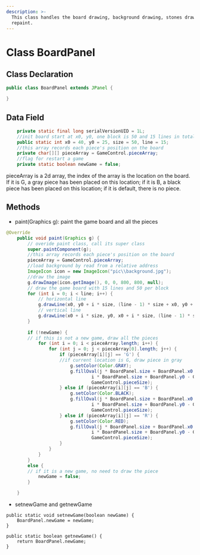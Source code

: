 ```yaml
---
description: >-
  This class handles the board drawing, background drawing, stones drawing for
  repaint.
---
```


# Class BoardPanel

## Class Declaration

```java
public class BoardPanel extends JPanel {

}
```

## Data Field

```java
	private static final long serialVersionUID = 1L;
	//init board start at x0, y0, one block is 50 and 15 lines in total
	public static int x0 = 40, y0 = 25, size = 50, line = 15;
	//this array records each piece's position on the board
	private char[][] pieceArray = GameControl.pieceArray;
	//flag for restart a game
	private static boolean newGame = false;
```

pieceArray is a 2d array, the index of the array is the location on the board. If it is G, a gray piece has been placed on this location; if it is B, a black piece has been placed on this location; if it is default, there is no piece.

## Methods

* paint\(Graphics g\): paint the game board and all the pieces

```java
@Override
	public void paint(Graphics g) {
		// overide paint class, call its super class
		super.paintComponent(g);
		//this array records each piece's position on the board
		pieceArray = GameControl.pieceArray;
		//load background by read from a relative address
		ImageIcon icon = new ImageIcon("pic\\background.jpg");
		//draw the image
		g.drawImage(icon.getImage(), 0, 0, 800, 800, null);
		// draw the game board with 15 lines and 50 per block
		for (int i = 0; i < line; i++) {
			// horizontal line
			g.drawLine(x0, y0 + i * size, (line - 1) * size + x0, y0 + i * size);
			// vertical line
			g.drawLine(x0 + i * size, y0, x0 + i * size, (line - 1) * size + y0);
		}
		
		if (!newGame) {
		// if this is not a new game, draw all the pieces
			for (int i = 0; i < pieceArray.length; i++) {
				for (int j = 0; j < pieceArray[0].length; j++) {
					if (pieceArray[i][j] == 'G') {
					//if current location is G, draw piece in gray
						g.setColor(Color.GRAY);
						g.fillOval(j * BoardPanel.size + BoardPanel.x0 - GameMouse.pieceSize / 2,
								i * BoardPanel.size + BoardPanel.y0 - GameMouse.pieceSize / 2, GameMouse.pieceSize,
								GameControl.pieceSize);
					} else if (pieceArray[i][j] == 'B') {
						g.setColor(Color.BLACK);
						g.fillOval(j * BoardPanel.size + BoardPanel.x0 - GameMouse.pieceSize / 2,
								i * BoardPanel.size + BoardPanel.y0 - GameMouse.pieceSize / 2, GameMouse.pieceSize,
								GameControl.pieceSize);
					} else if (pieceArray[i][j] == 'R') {
						g.setColor(Color.RED);
						g.fillOval(j * BoardPanel.size + BoardPanel.x0 - GameMouse.pieceSize / 2,
								i * BoardPanel.size + BoardPanel.y0 - GameMouse.pieceSize / 2, GameMouse.pieceSize,
								GameControl.pieceSize);
					}
				}
			}
		} 
		else {
		// if it is a new game, no need to draw the piece
			newGame = false;
		}

	}
```



* setnewGame and getnewGame

```text
public static void setnewGame(boolean newGame) {
    BoardPanel.newGame = newGame;
}

public static boolean getnewGame() {
    return BoardPanel.newGame;
}
```


